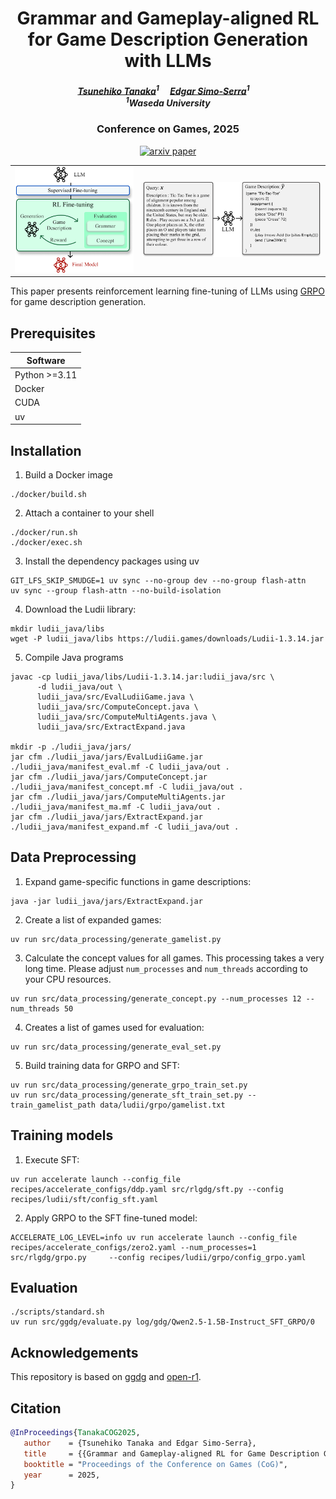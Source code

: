 <div align="center">
<h1> Grammar and Gameplay-aligned RL for Game Description Generation with LLMs </h3>

<h5 align="center">
    <a href="https://tsunehiko.github.io/">Tsunehiko Tanaka</a><sup>1</sup>&emsp;
    <a href="https://esslab.jp/~ess/ja/">Edgar Simo-Serra</a><sup>1</sup>&emsp;
    <br>
    <sup>1</sup>Waseda University
</h5>

<h3 align="center">
Conference on Games, 2025
</h3>


[![arxiv paper](https://img.shields.io/badge/ArXiv-red?logo=arxiv)](https://arxiv.org/abs/2503.15783)

<table>
  <tr>
    <td><img src="./assets/teaser.png" alt="teaser" width="200"></td>
    <td><img src="./assets/gdg.png" alt="gdg" width="300"></td>
  </tr>
</table>
</div>


This paper presents reinforcement learning fine-tuning of LLMs using [GRPO](https://arxiv.org/abs/2402.03300) for game description generation.


## Prerequisites

| Software      |
|-------------- |
| Python >=3.11 |
| Docker        |
| CUDA          |
| uv            |

## Installation
1. Build a Docker image
```shell
./docker/build.sh
```

2. Attach a container to your shell
```shell
./docker/run.sh
./docker/exec.sh
```

3. Install the dependency packages using uv
```shell
GIT_LFS_SKIP_SMUDGE=1 uv sync --no-group dev --no-group flash-attn
uv sync --group flash-attn --no-build-isolation
```

4. Download the Ludii library:
```shell
mkdir ludii_java/libs
wget -P ludii_java/libs https://ludii.games/downloads/Ludii-1.3.14.jar
```

5. Compile Java programs
```shell
javac -cp ludii_java/libs/Ludii-1.3.14.jar:ludii_java/src \
      -d ludii_java/out \
      ludii_java/src/EvalLudiiGame.java \
      ludii_java/src/ComputeConcept.java \
      ludii_java/src/ComputeMultiAgents.java \
      ludii_java/src/ExtractExpand.java

mkdir -p ./ludii_java/jars/
jar cfm ./ludii_java/jars/EvalLudiiGame.jar ./ludii_java/manifest_eval.mf -C ludii_java/out .
jar cfm ./ludii_java/jars/ComputeConcept.jar ./ludii_java/manifest_concept.mf -C ludii_java/out .
jar cfm ./ludii_java/jars/ComputeMultiAgents.jar ./ludii_java/manifest_ma.mf -C ludii_java/out .
jar cfm ./ludii_java/jars/ExtractExpand.jar ./ludii_java/manifest_expand.mf -C ludii_java/out .
```

## Data Preprocessing
1. Expand game-specific functions in game descriptions:
```shell
java -jar ludii_java/jars/ExtractExpand.jar
```

2. Create a list of expanded games:
```shell
uv run src/data_processing/generate_gamelist.py
```

3. Calculate the concept values for all games. This processing takes a very long time. Please adjust `num_processes` and `num_threads` according to your CPU resources.
```shell
uv run src/data_processing/generate_concept.py --num_processes 12 --num_threads 50
```

4. Creates a list of games used for evaluation:
```shell
uv run src/data_processing/generate_eval_set.py
```

5. Build training data for GRPO and SFT:
```shell
uv run src/data_processing/generate_grpo_train_set.py
uv run src/data_processing/generate_sft_train_set.py --train_gamelist_path data/ludii/grpo/gamelist.txt
```

## Training models
1. Execute SFT:
```shell
uv run accelerate launch --config_file recipes/accelerate_configs/ddp.yaml src/rlgdg/sft.py --config recipes/ludii/sft/config_sft.yaml
```

2. Apply GRPO to the SFT fine-tuned model:
```shell
ACCELERATE_LOG_LEVEL=info uv run accelerate launch --config_file recipes/accelerate_configs/zero2.yaml --num_processes=1 src/rlgdg/grpo.py     --config recipes/ludii/grpo/config_grpo.yaml
```

## Evaluation
```shell
./scripts/standard.sh
uv run src/ggdg/evaluate.py log/gdg/Qwen2.5-1.5B-Instruct_SFT_GRPO/0
```

## Acknowledgements
This repository is based on [ggdg](https://github.com/Tsunehiko/ggdg) and [open-r1](https://github.com/huggingface/open-r1).

## Citation
```bibtex
@InProceedings{TanakaCOG2025,
   author    = {Tsunehiko Tanaka and Edgar Simo-Serra},
   title     = {{Grammar and Gameplay-aligned RL for Game Description Generation with LLMs}},
   booktitle = "Proceedings of the Conference on Games (CoG)",
   year      = 2025,
}
```
